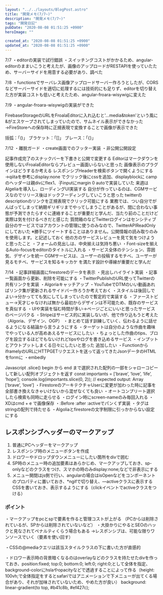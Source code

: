 ```yaml
---
layout: "../../layouts/BlogPost.astro"
title: "開発メモ(7/7~)"
description: "開発メモ(7/7~)"
tags: "開発日記"
pubDate: "2020-08-08 01:51:25 +0900"
heroImage: ""

created_at: "2020-08-08 01:51:25 +0900"
updated_at: "2020-08-08 01:51:25 +0900"
---
```


7/7
・editorの実装で試行錯誤
・スイッチングコストがかかるため、angular-editorのままいこうと考えたが、画像のアップロードがRESTAPIを使っていたため、サーバーサイドを用意する必要があり、調べた

7/8
・functionsでサーバレス画像アップロードサーバー作ろうとしたが、CORSなどサーバーサイドを適切に処理するには技術的にも足りず、editorを切り替えた方が実装コストも低いと考えたため、angular-froara-wisywigに変えた

7/9
・angular-froara-wisywigの実装ができた

FirebaseStorageのURLをFroalaEditorに入れ込むと'...media&amp;token'という風に&がエスケープされてしまっていたので、サムネイル表示ができなかった
→FireStoreへの保存時に正規表現で変換することで画像が表示できた

括弧：「()」
ブラケット：「[]」
ブレース：「{}」

7/12
・離脱ガード
・create画面でのフッター実装
・非公開公開設定

記事作成完了のスナックバーを下書きと公開で変更する
Editorはマークダウンを使用しないFroalaEditorならプレビュー画面いらないと思った
画像表示のプラグインはどうするか考える
レスポンシブHeaderを検索ボタンで開くようにする
→qiitaを参考にdisplay:none でクリック後にcssを追加、displayblockに
campのヘッダーは親divにflex1、子inputにmargin 0 autoで実装していた
来週はAlgeliaを導入し、ローディングUI実装する
自分が作っているのは、CGMサービスなのでリリース後はドックフーディングしていこうと思った
twitterのdescriptionのリンクを正規表現でクリック可能にする
業務では、つい自分でがんばってしまって納期ギリギリまでやってしまうことがあるが、間に合わない事態が予測できたらすぐに連絡することが重要だと学んだ、当たり前のことだけど実際は気を付けるべきだと感じた
質問箱のなどTwitterログインはセンシティブ
自分のサービスではアカウントの管理に使うのみなので、TwitterAPIReadOnlyにしておいた
※勝手にツイートすることはありません。公開情報の読み取りのみを使用します。と記述しておく
他の方のサービスレビューを見て気をつけようと思ったこと
・フォームの見出しは、中央揃えは気持ち悪い
・Font-sizeを揃えるAuto-focusをeditorのタイトルに入れる
・サービス全体のテンション、雰囲気、デザインを統一
CGMサービスは、ユーザーの投稿するモチベ、ユーザーが見るモチベ、サービスを知るキッカケ
を満たす設計や導線が重要だと学んだ

7/14
・記事詳細画面にfirestoreのデータを表示
・見出しハイライト実装
・記事一覧画面から更新、削除を可能にする
・TwitterPublishのURL使ってTwitterの共有リンクを実装
・Algoriaキャッチアップ
・YouTubeでDTMのいい動画あればリンク集が更新されるサイドバー作ろうか考えておく
・スタイルは後回しでよい→分かってても気にしてしまっていたので暫定的で実装する
・ファーストビュー→天才じゃなければ無から最初からデザインは不可能ため、既存のサービスを真似する
・UIや実装を悩む時間が多い→ページごとにいいと思ったサービスのページパクる
・Stripeはサービス的に実装しないが、他で作り込もうと考えた（Algoria、デザイン、OGP）
・‪まとめて話す訓練していく、伝わるように話せるようになる‬結論から言うようにする
・ターゲットは自分のような作曲を趣味でやっている人が高めあえるサービスにしたい
・ちょっとした作曲のtips、ブログを設立するほどでもないけれどtipsやログを書き込めるサービス
・インプットとアウトプットしまくる日々にしたいと思った
追加したい
・FunctionからiframelyのURLにHTTPGETリクエストを送って返ってきたJsonデータのHTMLをformに
・embedly

Javascript .slice()
begin から end まで選択された配列の一部をシャローコピーして新しい配列オブジェクトを返す
const importants = [’brave’, ‘love’, ‘life’, ‘hope’];
console.log(importants.slice(0, 2));
// expected output: Array [’brave’, ‘love’]
・FirestoreのアーキテクチャUserに変更が加わった時に記事を全部書き換えなきゃいけないから混ぜなくても良い
・オートコンプリート選択したら検索も同時に走らせる
・ログイン時にscreen-nameのみ毎回入れる
・XDはcmd + e で画像保存
・:Before :after :activeでパンくず実装
・タグは stringの配列で持たせる
・Algoliaとfirestoreの文字制限に引っかからない設定にする

## レスポンシブヘッダーのマークアップ
1. 普通にPCヘッダーをマークアップ
2. レスポンシブ時のメニューボタンを作成
3. ドロワーやドロップダウンメニューにしたい箇所をdivで囲む
4. SP時のメニュー時の追加要素はあらかじめ、マークアップしておき、sp-onlyなどのクラスをつけ、スマホの時のみdisplay:none;などで非表示にする
5. メニュー開閉はjs側で行い、angularの場合はisOpenなどをコンポーネントのプロパティに置いておき、*ngifで切り替え、—activeクラスに表示するCSSを書いておき、表示するようにする（clickイベントでactiveクラスをつける）

### ポイント
・マークアップをpcとspで要素を作ると管理コストが上がる
（PCからは削除されているが、SPからは削除されていないなど）
・大掛かりにやるとSEOのハックと見なされてペナルティくらう場合もある
→レスポンシブは、可能な限りワンソースでいく（要素を使い回す）

・CSSの@mediaクエリは該当スタイルクラスの下に書いた方が直感的

・ドロワー表示時の背景暗くなるのはoverlayなどのクラスを持たせたdivを作っておき、position:fixed; top:0; bottom:0; left:0; right:0;として全体を指定、background-colorにhslaやopacityなどで透過することによって作る（height: 100vh;で全体指定をするとsafariではアニメーションで下メニューが出てくる場合があり、それが加味されていないため、やめた方が良い）
background: linear-gradient(to top, #b41c8b, #ef427c);
